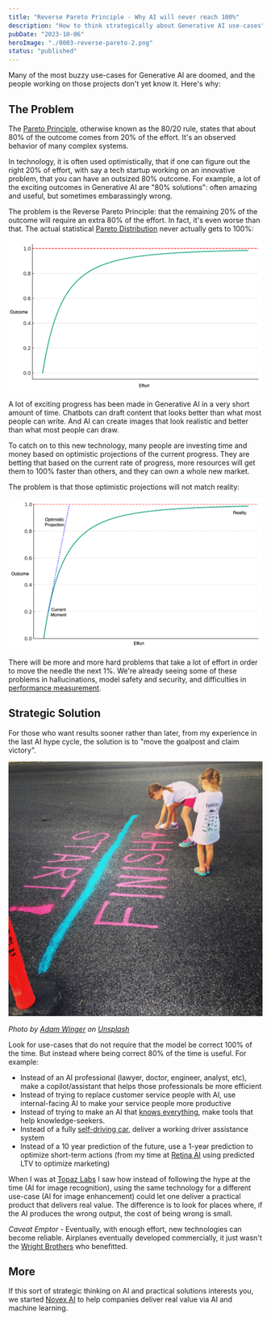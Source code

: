 ```yaml
---
title: "Reverse Pareto Principle - Why AI will never reach 100%"
description: "How to think strategically about Generative AI use-cases"
pubDate: "2023-10-06"
heroImage: "./0003-reverse-pareto-2.png"
status: "published"
---
```


Many of the most buzzy use-cases for Generative AI are doomed, and the people working on those projects don't yet know it.  Here's why:

## The Problem

The [Pareto Principle](https://en.wikipedia.org/wiki/Pareto_principle), otherwise known as the 80/20 rule, states
that about 80% of the outcome comes from 20% of the effort.  It's an observed behavior of many complex systems.

In technology, it is often used optimistically, that if one can figure out the right 20% of effort, with say a tech
startup working on an innovative problem, that you can have an outsized 80% outcome.  For example, a lot of the exciting outcomes in Generative AI are "80% solutions": often amazing and useful, but sometimes embarassingly wrong.

The problem is the Reverse Pareto Principle: that the remaining 20% of the outcome will require an extra 80% of the effort.  In fact, it's even worse than that.  The actual
statistical
[Pareto Distribution](https://en.wikipedia.org/wiki/Pareto_distribution) never actually gets to 100%:

![Cumulative Pareto Distribution](./0003-reverse-pareto-1.png)

A lot of exciting progress has been made in Generative AI in a very short amount of time.
Chatbots can draft content that looks better than what most people can write.  And AI can create images that look realistic and better than what most people can draw.

To catch on to this new technology, many people are investing time and money based on optimistic projections of the current progress.  They are betting that based on the current
rate of progress, more resources will get them to 100% faster than others, and they can own a whole new market.

The problem is that those optimistic projections will not match reality:

![Cumulative Pareto Distribution](./0003-reverse-pareto-2.png)

There will be more and more hard problems that take a lot of effort in order to move the needle the next 1%.  We're already seeing some of these problems in hallucinations, model safety and security, and difficulties in [performance measurement](https://www.anthropic.com/index/evaluating-ai-systems).

## Strategic Solution

For those who want results sooner rather than later, from my experience in the last AI hype cycle, the solution is to "move the goalpost and claim victory".

![Move the finish line](./0003-adam-winger-GIFlfKX23rc-unsplash.jpg)

_Photo by [Adam Winger](https://unsplash.com/@awcreativeut) on [Unsplash](https://unsplash.com/photos/GIFlfKX23rc?utm_content=creditCopyText&utm_medium=referral&utm_source=unsplash)_

Look for use-cases that do not require that the model be correct 100% of the time.  But instead where being correct 80% of the time is useful.  For example:

- Instead of an AI professional (lawyer, doctor, engineer, analyst, etc), make a copilot/assistant that helps those professionals be more efficient
- Instead of trying to replace customer service people with AI, use internal-facing AI to make your service people more productive
- Instead of trying to make an AI that [knows everything](https://bard.google.com/), make tools that help knowledge-seekers.
- Instead of a fully [self-driving car](https://www.theverge.com/2023/8/23/23837598/tesla-elon-musk-self-driving-false-promises-land-of-the-giants), deliver a working driver assistance system
- Instead of a 10 year prediction of the future, use a 1-year prediction to optimize short-term actions (from my time at [Retina AI](https://retina.ai) using predicted LTV to optimize marketing)

When I was at [Topaz Labs](https://www.topazlabs.com/) I saw how instead of following the hype at the time (AI for image recognition), using the same technology for a different use-case (AI for image enhancement) could let one deliver a practical product that delivers
real value.  The difference is to look for places where, if the AI produces the wrong output, the cost of being wrong is small.

_Caveat Emptor_ - Eventually, with enough effort, new technologies can become reliable.
Airplanes eventually developed commercially, it just wasn't the [Wright Brothers](https://en.wikipedia.org/wiki/Wright_brothers) who benefitted.

## More

If this sort of strategic thinking on AI and practical solutions interests you, we started
[Novex AI](https://novex.ai/) to help companies deliver real value via AI and machine learning.
